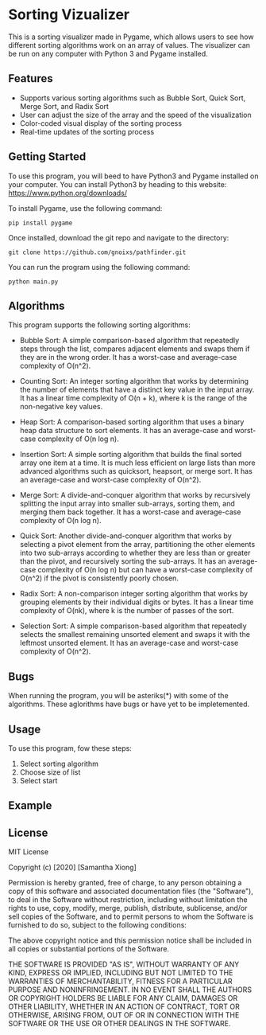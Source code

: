 # Sorting Vizualizer
This is a sorting visualizer made in Pygame, which allows users to see how different sorting algorithms work on an array of values. The visualizer can be run on any computer with Python 3 and Pygame installed.

## Features
* Supports various sorting algorithms such as Bubble Sort, Quick Sort, Merge Sort, and Radix Sort
* User can adjust the size of the array and the speed of the visualization
* Color-coded visual display of the sorting process
* Real-time updates of the sorting process

## Getting Started
To use this program, you will beed to have Python3 and Pygame installed on your computer. You can install Python3 by heading to this website: https://www.python.org/downloads/

To install Pygame, use the following command:
```
pip install pygame
```

Once installed, download the git repo and navigate to the directory:
```
git clone https://github.com/gnoixs/pathfinder.git
```

You can run the program using the following command:
```
python main.py
```

## Algorithms
This program supports the following sorting algorithms:

* Bubble Sort: A simple comparison-based algorithm that repeatedly steps through the list, compares adjacent elements and swaps them if they are in the wrong order. It has a worst-case and average-case complexity of O(n^2).

* Counting Sort: An integer sorting algorithm that works by determining the number of elements that have a distinct key value in the input array. It has a linear time complexity of O(n + k), where k is the range of the non-negative key values.

* Heap Sort: A comparison-based sorting algorithm that uses a binary heap data structure to sort elements. It has an average-case and worst-case complexity of O(n log n).

* Insertion Sort: A simple sorting algorithm that builds the final sorted array one item at a time. It is much less efficient on large lists than more advanced algorithms such as quicksort, heapsort, or merge sort. It has an average-case and worst-case complexity of O(n^2).

* Merge Sort: A divide-and-conquer algorithm that works by recursively splitting the input array into smaller sub-arrays, sorting them, and merging them back together. It has a worst-case and average-case complexity of O(n log n).

* Quick Sort: Another divide-and-conquer algorithm that works by selecting a pivot element from the array, partitioning the other elements into two sub-arrays according to whether they are less than or greater than the pivot, and recursively sorting the sub-arrays. It has an average-case complexity of O(n log n) but can have a worst-case complexity of O(n^2) if the pivot is consistently poorly chosen.

* Radix Sort: A non-comparison integer sorting algorithm that works by grouping elements by their individual digits or bytes. It has a linear time complexity of O(nk), where k is the number of passes of the sort.

* Selection Sort: A simple comparison-based algorithm that repeatedly selects the smallest remaining unsorted element and swaps it with the leftmost unsorted element. It has an average-case and worst-case complexity of O(n^2).

## Bugs
When running the program, you will be asteriks(*) with some of the algorithms. These aglorithms have bugs or have yet to be impletemented.

## Usage
To use this program, fow these steps:
1. Select sorting algorithm
2. Choose size of list
3. Select start

## Example

## License
MIT License

Copyright (c) [2020] [Samantha Xiong]

Permission is hereby granted, free of charge, to any person obtaining a copy
of this software and associated documentation files (the "Software"), to deal
in the Software without restriction, including without limitation the rights
to use, copy, modify, merge, publish, distribute, sublicense, and/or sell
copies of the Software, and to permit persons to whom the Software is
furnished to do so, subject to the following conditions:

The above copyright notice and this permission notice shall be included in
all copies or substantial portions of the Software.

THE SOFTWARE IS PROVIDED "AS IS", WITHOUT WARRANTY OF ANY KIND, EXPRESS OR
IMPLIED, INCLUDING BUT NOT LIMITED TO THE WARRANTIES OF MERCHANTABILITY,
FITNESS FOR A PARTICULAR PURPOSE AND NONINFRINGEMENT. IN NO EVENT SHALL THE
AUTHORS OR COPYRIGHT HOLDERS BE LIABLE FOR ANY CLAIM, DAMAGES OR OTHER
LIABILITY, WHETHER IN AN ACTION OF CONTRACT, TORT OR OTHERWISE, ARISING FROM,
OUT OF OR IN CONNECTION WITH THE SOFTWARE OR THE USE OR OTHER DEALINGS IN
THE SOFTWARE.